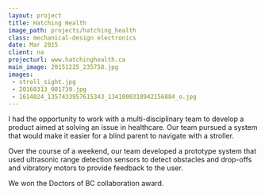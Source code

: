 ```yaml
---
layout: project
title: Hatching Health
image_path: projects/hatching_health
class: mechanical-design electronics
date: Mar 2015
client: na
projecturl: www.hatchinghealth.ca
main_image: 20151225_235758.jpg
images:
 - stroll_sight.jpg
 - 20160313_081739.jpg
 - 1614024_1357433957615343_1341000318942156884_o.jpg
---
```


I had the opportunity to work with a multi-disciplinary team to develop a product aimed at solving an issue in healthcare. Our team pursued a system that would make it easier for a blind parent to navigate with a stroller. 

Over the course of a weekend, our team developed a prototype system that used ultrasonic range detection sensors to detect obstacles and drop-offs and vibratory motors to provide feedback to the user.

We won the Doctors of BC collaboration award.

